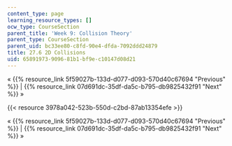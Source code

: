 ```yaml
---
content_type: page
learning_resource_types: []
ocw_type: CourseSection
parent_title: 'Week 9: Collision Theory'
parent_type: CourseSection
parent_uid: bc33ee80-c8fd-90e4-dfda-7092ddd24879
title: 27.6 2D Collisions
uid: 65891973-9096-81b1-bf9e-c10147d08d21
---
```


« {{% resource_link 5f59027b-133d-d077-d093-570d40c67694 "Previous" %}} | {{% resource_link 07d691dc-35df-da5c-b795-db9825432f91 "Next" %}} »

{{< resource 3978a042-523b-550d-c2bd-87ab13354efe >}}

« {{% resource_link 5f59027b-133d-d077-d093-570d40c67694 "Previous" %}} | {{% resource_link 07d691dc-35df-da5c-b795-db9825432f91 "Next" %}} »